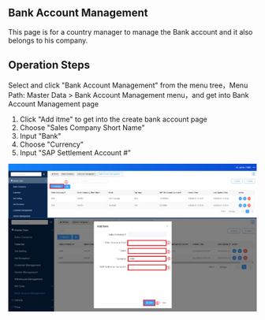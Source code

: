 ## Bank Account Management

This page is for a country manager to manage the Bank account and it also belongs to his company.

## Operation Steps
Select and click "Bank Account Management" from the menu tree，Menu Path: Master Data > Bank Account Management menu，and get into Bank Account Management page

1. Click "Add itme" to get into the create bank account page
2. Choose "Sales Company Short Name"
3. Input "Bank"
4. Choose "Currency"
5. Input "SAP Settlement Account #"

![screensnap_bankaccountmanagement_00](https://github.com/grantpanda/gitbook_ArbeitBuch/raw/master/.gitbook/assets/screensnap_bankaccountmanagement_00.jpg)


